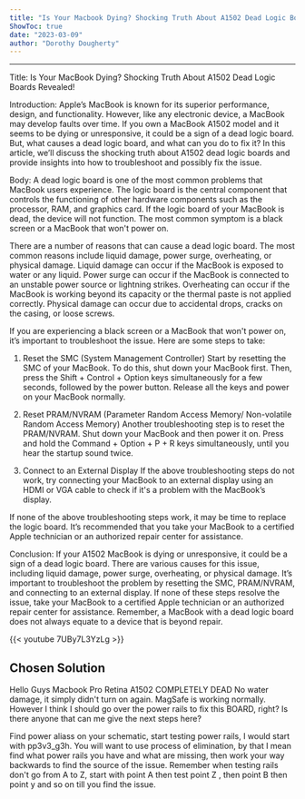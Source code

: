 ```yaml
---
title: "Is Your Macbook Dying? Shocking Truth About A1502 Dead Logic Boards Revealed!"
ShowToc: true 
date: "2023-03-09"
author: "Dorothy Dougherty"
---
```

*****
Title: Is Your MacBook Dying? Shocking Truth About A1502 Dead Logic Boards Revealed!

Introduction:
Apple’s MacBook is known for its superior performance, design, and functionality. However, like any electronic device, a MacBook may develop faults over time. If you own a MacBook A1502 model and it seems to be dying or unresponsive, it could be a sign of a dead logic board. But, what causes a dead logic board, and what can you do to fix it? In this article, we’ll discuss the shocking truth about A1502 dead logic boards and provide insights into how to troubleshoot and possibly fix the issue.

Body:
A dead logic board is one of the most common problems that MacBook users experience. The logic board is the central component that controls the functioning of other hardware components such as the processor, RAM, and graphics card. If the logic board of your MacBook is dead, the device will not function. The most common symptom is a black screen or a MacBook that won't power on.

There are a number of reasons that can cause a dead logic board. The most common reasons include liquid damage, power surge, overheating, or physical damage. Liquid damage can occur if the MacBook is exposed to water or any liquid. Power surge can occur if the MacBook is connected to an unstable power source or lightning strikes. Overheating can occur if the MacBook is working beyond its capacity or the thermal paste is not applied correctly. Physical damage can occur due to accidental drops, cracks on the casing, or loose screws.

If you are experiencing a black screen or a MacBook that won't power on, it’s important to troubleshoot the issue. Here are some steps to take:

1. Reset the SMC (System Management Controller)
Start by resetting the SMC of your MacBook. To do this, shut down your MacBook first. Then, press the Shift + Control + Option keys simultaneously for a few seconds, followed by the power button. Release all the keys and power on your MacBook normally.

2. Reset PRAM/NVRAM (Parameter Random Access Memory/ Non-volatile Random Access Memory)
Another troubleshooting step is to reset the PRAM/NVRAM. Shut down your MacBook and then power it on. Press and hold the Command + Option + P + R keys simultaneously, until you hear the startup sound twice.

3. Connect to an External Display
If the above troubleshooting steps do not work, try connecting your MacBook to an external display using an HDMI or VGA cable to check if it's a problem with the MacBook’s display.

If none of the above troubleshooting steps work, it may be time to replace the logic board. It’s recommended that you take your MacBook to a certified Apple technician or an authorized repair center for assistance.

Conclusion:
If your A1502 MacBook is dying or unresponsive, it could be a sign of a dead logic board. There are various causes for this issue, including liquid damage, power surge, overheating, or physical damage. It’s important to troubleshoot the problem by resetting the SMC, PRAM/NVRAM, and connecting to an external display. If none of these steps resolve the issue, take your MacBook to a certified Apple technician or an authorized repair center for assistance. Remember, a MacBook with a dead logic board does not always equate to a device that is beyond repair.

{{< youtube 7UBy7L3YzLg >}} 



## Chosen Solution
 Hello Guys
Macbook Pro Retina A1502
COMPLETELY DEAD
No water damage, it simply didn't turn on again.
MagSafe is working normally.
However I think I should go over the power rails to fix this BOARD, right?
Is there anyone that can me give the next steps here?

 Find power aliass on your  schematic, start testing power rails, I would start with pp3v3_g3h. You will want to use process of elimination, by that I mean find what power rails you have and what are missing, then work your way backwards to find the source of the issue.  Remember when testing rails don't go from A to Z, start with point A then test point Z , then point B then point y and so on till you find the issue.




